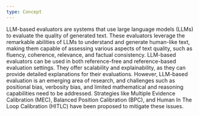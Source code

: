 ```yaml
---
type: Concept
---
```


LLM-based evaluators are systems that use large language models (LLMs) to evaluate the quality of generated text. These evaluators leverage the remarkable abilities of LLMs to understand and generate human-like text, making them capable of assessing various aspects of text quality, such as fluency, coherence, relevance, and factual consistency. LLM-based evaluators can be used in both reference-free and reference-based evaluation settings. They offer scalability and explainability, as they can provide detailed explanations for their evaluations. However, LLM-based evaluation is an emerging area of research, and challenges such as positional bias, verbosity bias, and limited mathematical and reasoning capabilities need to be addressed. Strategies like Multiple Evidence Calibration (MEC), Balanced Position Calibration (BPC), and Human In The Loop Calibration (HITLC) have been proposed to mitigate these issues.